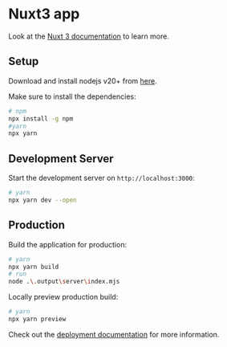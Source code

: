 # Nuxt3 app

Look at the [Nuxt 3 documentation](https://nuxt.com/docs/getting-started/introduction) to learn more.

## Setup

Download and install nodejs v20+ from [here](https://nodejs.org/en).

Make sure to install the dependencies:

```bash
# npm
npx install -g npm
#yarn
npx yarn
```

## Development Server

Start the development server on `http://localhost:3000`:

```bash
# yarn
npx yarn dev --open
```

## Production

Build the application for production:

```bash
# yarn
npx yarn build
# run
node .\.output\server\index.mjs
```

Locally preview production build:

```bash
# yarn
npx yarn preview
```

Check out the [deployment documentation](https://nuxt.com/docs/getting-started/deployment) for more information.
